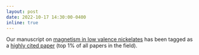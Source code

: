 ```yaml
---
layout: post
date: 2022-10-17 14:30:00-0400
inline: true
---
```


Our manuscript on [magnetism in low valence nickelates](/publications/#lin2021strong) has been tagged as a [highly cited paper](https://www.webofscience.com/wos/woscc/full-record/WOS:000620347900010) (top 1% of all papers in the field).

